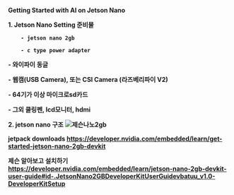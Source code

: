 <b> Getting Started with AI on Jetson Nano

<b> 1. Jetson Nano Setting 준비물
  
        - jetson nano 2gb
  
        - c type power adapter
  
<b>      - 와이파이 동글
  
<b>      - 웹캠(USB Camera), 또는 CSI Camera (라즈베리파이 V2)
  
<b>      - 64기가 이상 마이크로sd카드
  
<b>      - 그외 쿨링펜, lcd모니터, hdmi 
  
<b> 2. jetson nano 구조
![제슨나노2gb](https://user-images.githubusercontent.com/92077615/196316580-70196b49-9d94-448b-a90d-ea7c82841e6e.jpg)

<b> jetpack downloads https://developer.nvidia.com/embedded/learn/get-started-jetson-nano-2gb-devkit
  
<b> 제슨 알아보고 설치하기
  https://developer.nvidia.com/embedded/learn/jetson-nano-2gb-devkit-user-guide#id-.JetsonNano2GBDeveloperKitUserGuidevbatuu_v1.0-DeveloperKitSetup
